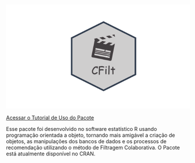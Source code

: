 
![Pacote CFilt](simbolo.png) 

[Acessar o Tutorial de Uso do Pacote](https://thiagoslima21.github.io/CFilt/Tutorial-Pacote-CFILT.html)


  Esse pacote foi desenvolvido no software estatístico R usando programação orientada a objeto, tornando mais amigável a criação de objetos, as manipulações dos bancos de dados e os processos de recomendação utilizando o método de Filtragem Colaborativa. O Pacote está atualmente disponível no CRAN.




